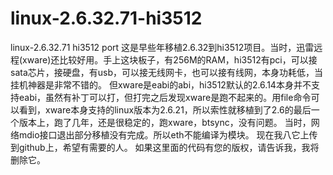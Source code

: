 # linux-2.6.32.71-hi3512
linux-2.6.32.71 hi3512 port
这是早些年移植2.6.32到hi3512项目。当时，迅雷远程(xware)还比较好用。手上这块板子，有256M的RAM，hi3512有pci，可以接sata芯片，接硬盘，有usb，可以接无线网卡，也可以接有线网，本身功耗低，当挂机神器是非常不错的。
但xware是eabi的abi，hi3512默认的2.6.14本身并不支持eabi，虽然有补丁可以打，但打完之后发现xware是跑不起来的。用file命令可以看到，xware本身支持的linux版本为2.6.21，所以索性就移植到了2.6的最后一个版本上，跑了几年，还是很稳定的，跑xware，btsync，没有问题。
当时，网络mdio接口退出部分移植没有完成。所以eth不能编译为模块。
现在我八它上传到github上，希望有需要的人。
如果这里面的代码有您的版权，请告诉我，我将删除它。
